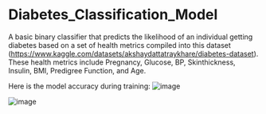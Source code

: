 # Diabetes_Classification_Model

A basic binary classifier that predicts the likelihood of an individual getting diabetes based on a set of health metrics compiled into this dataset (https://www.kaggle.com/datasets/akshaydattatraykhare/diabetes-dataset).
These health metrics include Pregnancy, Glucose, BP, Skinthickness, Insulin, BMI, Predigree Function, and Age.

Here is the model accuracy during training:
![image](https://github.com/connordolley/Diabetes_Classification_Model/assets/88245714/c9996412-d2cc-4724-b3f1-dd91f620393d)

![image](https://github.com/connordolley/Diabetes_Classification_Model/assets/88245714/71a5fc4b-b17e-4f3a-8b0f-a4fcba359ca3)
